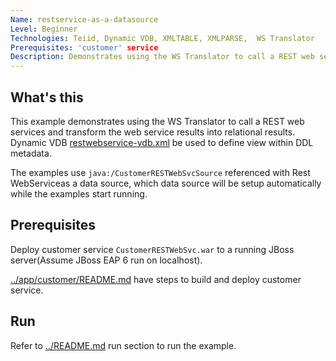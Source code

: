 ```yaml
---
Name: restservice-as-a-datasource 
Level: Beginner
Technologies: Teiid, Dynamic VDB, XMLTABLE, XMLPARSE,  WS Translator 
Prerequisites: 'customer' service
Description: Demonstrates using the WS Translator to call a REST web services and transform the web service results into relational results
---
```


## What's this

This example demonstrates using the WS Translator to call a REST web services and transform the web service results into relational results. Dynamic VDB [restwebservice-vdb.xml](src/main/resources/restwebservice-vdb.xml) be used to define view within DDL metadata.

The examples use `java:/CustomerRESTWebSvcSource` referenced with Rest WebServiceas a data source, which data source will be setup automatically while the examples start running.

## Prerequisites

Deploy customer service `CustomerRESTWebSvc.war` to a running JBoss server(Assume JBoss EAP 6 run on localhost).

[../app/customer/README.md](../app/customer/README.md) have steps to build and deploy customer service.

## Run

Refer to [../README.md](../README.md) run section to run the example.
